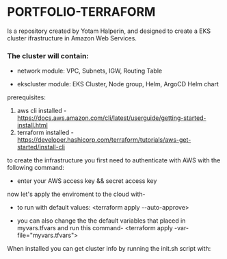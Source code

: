 # PORTFOLIO-TERRAFORM
Is a repository created by Yotam Halperin, and designed to create a EKS cluster ifrastructure in Amazon Web Services.

### The cluster will contain:
- network module:
VPC, Subnets, IGW, Routing Table

- ekscluster module:
EKS Cluster, Node group, Helm, ArgoCD Helm chart

prerequisites:
1. aws cli installed - https://docs.aws.amazon.com/cli/latest/userguide/getting-started-install.html
2. terraform installed - https://developer.hashicorp.com/terraform/tutorials/aws-get-started/install-cli

to create the infrastructure you first need to authenticate with AWS with the following command:
<aws configure>

- enter your AWS access key && secret access key

now let's apply the enviroment to the cloud with-
* to run with default values:
<terraform apply --auto-approve>

* you can also change the the default variables that placed in myvars.tfvars and run this command-
<terraform apply -var-file="myvars.tfvars">


When installed you can get cluster info by running the init.sh script with:
<bash init.sh>
